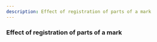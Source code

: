 ```yaml
---
description: Effect of registration of parts of a mark
---
```


### Effect of registration of parts of a mark

